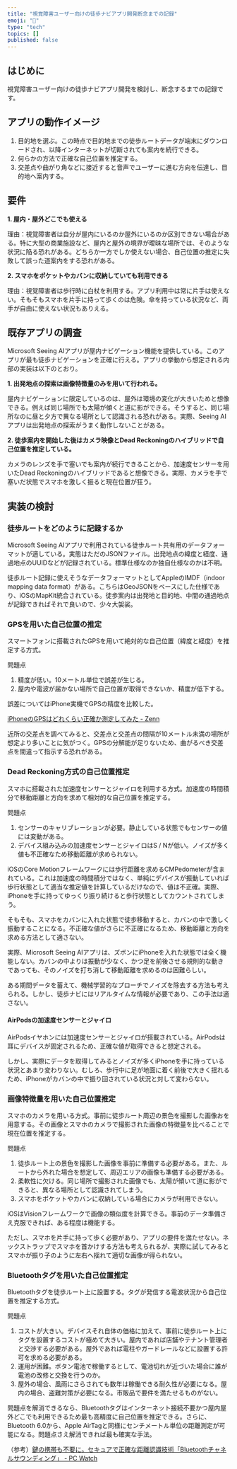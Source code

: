 ```yaml
---
title: "視覚障害ユーザー向けの徒歩ナビアプリ開発断念までの記録"
emoji: "👋"
type: "tech"
topics: []
published: false
---
```

## はじめに

視覚障害ユーザー向けの徒歩ナビアプリ開発を検討し、断念するまでの記録です。

## アプリの動作イメージ

1. 目的地を選ぶ。この時点で目的地までの徒歩ルートデータが端末にダウンロードされ、以降インターネットが切断されても案内を続行できる。
2. 何らかの方法で正確な自己位置を推定する。
3. 交差点や曲がり角などに接近すると音声でユーザーに進む方向を伝達し、目的地へ案内する。

## 要件

**1. 屋内・屋外どこでも使える**

理由：視覚障害者は自分が屋内にいるのか屋外にいるのか区別できない場合がある。特に大型の商業施設など、屋内と屋外の境界が曖昧な場所では、そのような状況に陥る恐れがある。どちらか一方でしか使えない場合、自己位置の推定に失敗して誤った道案内をする恐れがある。

**2. スマホをポケットやカバンに収納していても利用できる**

理由：視覚障害者は歩行時に白杖を利用する。アプリ利用中は常に片手は使えない。そもそもスマホを片手に持って歩くのは危険。傘を持っている状況など、両手が自由に使えない状況もありえる。

## 既存アプリの調査

Microsoft Seeing AIアプリが屋内ナビゲーション機能を提供している。このアプリが最も徒歩ナビゲーションを正確に行える。アプリの挙動から想定される内部の実装は以下のとおり。

**1. 出発地点の探索は画像特徴量のみを用いて行われる。**

屋内ナビゲーションに限定しているのは、屋外は環境の変化が大きいためと想像できる。例えば同じ場所でも太陽が傾くと道に影ができる。そうすると、同じ場所なのに昼と夕方で異なる場所として認識される恐れがある。実際、Seeing AIアプリは出発地点の探索がうまく動作しないことがある。

**2. 徒歩案内を開始した後はカメラ映像とDead Reckoningのハイブリッドで自己位置を推定している。**

カメラのレンズを手で塞いでも案内が続行できることから、加速度センサーを用いたDead Reckoningのハイブリッドであると想像できる。実際、カメラを手で塞いだ状態でスマホを激しく振ると現在位置が狂う。

## 実装の検討

### 徒歩ルートをどのように記録するか

Microsoft Seeing AIアプリで利用されている徒歩ルート共有用のデータフォーマットが適している。実態はただのJSONファイル。出発地点の緯度と経度、通過地点のUUIDなどが記録されている。標準仕様なのか独自仕様なのかは不明。

徒歩ルート記録に使えそうなデータフォーマットとしてAppleのIMDF（indoor mapping data format）がある。こちらはGeoJSONをベースにした仕様であり、iOSのMapKit統合されている。徒歩案内は出発地と目的地、中間の通過地点が記録できればそれで良いので、少々大袈裟。

### GPSを用いた自己位置の推定

スマートフォンに搭載されたGPSを用いて絶対的な自己位置（緯度と経度）を推定する方式。

問題点

1. 精度が低い。10メートル単位で誤差が生じる。
2. 屋内や電波が届かない場所で自己位置が取得できないか、精度が低下する。

誤差についてはiPhone実機でGPSの精度を比較した。

[iPhoneのGPSはどれくらい正確か測定してみた - Zenn](https://zenn.dev/moutend/articles/ee61b4ed8c90e2)

近所の交差点を調べてみると、交差点と交差点の間隔が10メートル未満の場所が想定より多いことに気がつく。GPSの分解能が足りないため、曲がるべき交差点を間違って指示する恐れがある。

### Dead Reckoning方式の自己位置推定

スマホに搭載された加速度センサーとジャイロを利用する方式。加速度の時間積分で移動距離と方向を求めて相対的な自己位置を推定する。

問題点

1. センサーのキャリブレーションが必要。静止している状態でもセンサーの値には変動がある。
2. デバイス組み込みの加速度センサーとジャイロはS / Nが低い。ノイズが多く値も不正確なため移動距離が求められない。

iOSのCore Motionフレームワークには歩行距離を求めるCMPedometerが含まれている。これは加速度の時間積分ではなく、単純にデバイスが振動していれば歩行状態として適当な推定値を計算しているだけなので、値は不正確。実際、iPhoneを手に持ってゆっくり振り続けると歩行状態としてカウントされてしまう。

そもそも、スマホをカバンに入れた状態で徒歩移動すると、カバンの中で激しく振動することになる。不正確な値がさらに不正確になるため、移動距離と方向を求める方法として適さない。

実際、Microsoft Seeing AIアプリは、ズボンにiPhoneを入れた状態では全く機能しない。カバンの中よりは振動が少なく、かつ足を前後させる規則的な動きであっても、そのノイズを打ち消して移動距離を求めるのは困難らしい。

ある期間データを蓄えて、機械学習的なプローチでノイズを除去する方法も考えられる。しかし、徒歩ナビにはリアルタイムな情報が必要であり、この手法は適さない。

#### AirPodsの加速度センサーとジャイロ

AirPodsイヤホンには加速度センサーとジャイロが搭載されている。AirPodsは耳にデバイスが固定されるため、正確な値が取得できると想定される。

しかし、実際にデータを取得してみるとノイズが多くiPhoneを手に持っている状況とあまり変わりない。むしろ、歩行中に足が地面に着く前後で大きく揺れるため、iPhoneがカバンの中で振り回されている状況と対して変わらない。

### 画像特徴量を用いた自己位置推定

スマホのカメラを用いる方式。事前に徒歩ルート周辺の景色を撮影した画像おを用意する。その画像とスマホのカメラで撮影された画像の特徴量を比べることで現在位置を推定する。

問題点

1. 徒歩ルート上の景色を撮影した画像を事前に準備する必要がある。また、ルートから外れた場合を想定して、周辺エリアの画像も準備する必要がある。
2. 柔軟性に欠ける。同じ場所で撮影された画像でも、太陽が傾いて道に影ができると、異なる場所として認識されてしまう。
3. スマホをポケットやカバンに収納している場合にカメラが利用できない。

iOSはVisionフレームワークで画像の類似度を計算できる。事前のデータ準備さえ克服できれば、ある程度は機能する。

ただし、スマホを片手に持って歩く必要があり、アプリの要件を満たせない。ネックストラップでスマホを首かけする方法も考えられるが、実際に試してみるとスマホが振り子のように左右へ揺れて適切な画像が得られない。

### Bluetoothタグを用いた自己位置推定

Bluetoothタグを徒歩ルート上に設置する。タグが発信する電波状況から自己位置を推定する方式。

問題点

1. コストが大きい。デバイスそれ自体の価格に加えて、事前に徒歩ルート上にタグを設置するコストが極めて大きい。屋内であれば店舗やテナント管理者と交渉する必要がある。屋外であれば電柱やガードレールなどに設置する許可を求める必要がある。
2. 運用が困難。ボタン電池で稼働するとして、電池切れが近づいた場合に誰が電池の改修と交換を行うのか。
3. 屋外の場合、風雨にさらされても数年は稼働できる耐久性が必要になる。屋内の場合、盗難対策が必要になる。市販品で要件を満たせるものがない。

問題点を解消できるなら、Bluetoothタグはインターネット接続不要かつ屋内屋外どこでも利用できるため最も高精度に自己位置を推定できる。さらに、Bluetooth 6.0から、Apple AirTagと同様にセンチメートル単位の距離測定が可能になる。問題点さえ解消できれば最も確実な手法。

（参考）[鍵の携帯も不要に。セキュアで正確な距離認識技術「Bluetoothチャネルサウンディング」 - PC Watch](https://pc.watch.impress.co.jp/docs/news/1621152.html)
